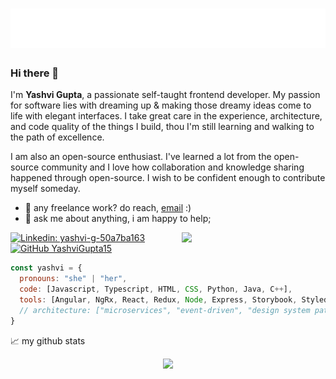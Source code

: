 <h1 align="center">
  <img src="https://raw.githubusercontent.com/yashvigupta15/yashvigupta15/master/name.svg" alt="Yashvi Gupta" />
</h1>

### Hi there 👋

I'm **Yashvi Gupta**, a passionate self-taught frontend developer. My passion for software lies with dreaming up & making those dreamy ideas come to life with elegant interfaces. I take great care in the experience, architecture, and code quality of the things I build, thou I'm still learning and walking to the path of excellence.

I am also an open-source enthusiast. I've learned a lot from the open-source community and I love how collaboration and knowledge sharing happened through open-source. I wish to be confident enough to contribute myself someday.
  
- 💼 any freelance work? do reach, [email](mailto:yashvigupta12@gmail.com) :)
- 💬 ask me about anything, i am happy to help;

<img align='right' src="https://media.giphy.com/media/ieyl9zmCjO4b4t6qoY/giphy.gif" width="230">

[![Linkedin: yashvi-g-50a7ba163](https://img.shields.io/badge/-yashvigupta-blue?style=flat-square&logo=Linkedin&logoColor=white&link=https://www.linkedin.com/in/yashvi-g-50a7ba163/)]([https://www.linkedin.com/in/thaianebraga/](https://www.linkedin.com/in/yashvi-g-50a7ba163))
[![GitHub YashviGupta15](https://img.shields.io/github/followers/YashviGupta15?label=follow&style=social)](https://github.com/YashviGupta15)

```javascript
const yashvi = {
  pronouns: "she" | "her",
  code: [Javascript, Typescript, HTML, CSS, Python, Java, C++],
  tools: [Angular, NgRx, React, Redux, Node, Express, Storybook, Styled-Components, Karma, Jasmine, Jest],
  // architecture: ["microservices", "event-driven", "design system pattern"]
}
```

📈 my github stats

<p align="center">
  <!-- <img src="https://github-readme-stats.vercel.app/api?username=yashvigupta15&show_icons=true&title_color=ffc857&icon_color=8ac926&text_color=daf7dc&bg_color=151515&hide=issues&count_private=true&include_all_commits=true" alt="yashvigupta15" /> -->
  <img height="137px" src="https://github-readme-stats.vercel.app/api/top-langs/?username=yashvigupta15&hide=html&hide_title=true&hide_border=true&layout=compact&langs_count=6&exclude_repo=comp426,Redventures-Movie-Quotes&text_color=000&icon_color=fff&bg_color=0,52fa5a,4dfcff,c64dff&theme=graywhite"/>
</p>
